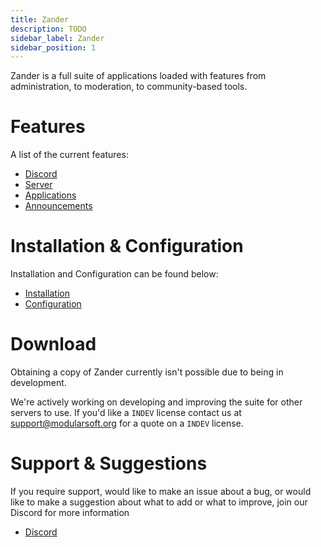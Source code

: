 ```yaml
---
title: Zander
description: TODO
sidebar_label: Zander
sidebar_position: 1
---
```


Zander is a full suite of applications loaded with features from administration, to moderation, to community-based tools.

# Features
A list of the current features:
- [Discord](./features/discord.md)
- [Server](./features/server.md)
- [Applications](./features/application.md)
- [Announcements](./features/announcement.md)


# Installation & Configuration
Installation and Configuration can be found below:

- [Installation](./installation.md)
- [Configuration](./configuration.md)

# Download
Obtaining a copy of Zander currently isn't possible due to being in development.

We're actively working on developing and improving the suite for other servers to use.
If you'd like a `INDEV` license contact us at support@modularsoft.org for a quote on a `INDEV` license.

# Support & Suggestions
If you require support, would like to make an issue about a bug, or would like to make a suggestion about what to add or what to improve, join our Discord for more information

- [Discord](https://discord.gg/YRpakuYhJZ)